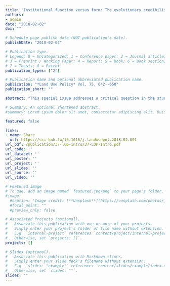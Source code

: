 ```yaml
---
title: "Institutional function versus form: The evolutionary credibility of land, housing and natural resources"
authors:
- admin
date: "2018-02-02"
doi: ""

# Schedule page publish date (NOT publication's date).
publishDate: "2018-02-02"

# Publication type.
# Legend: 0 = Uncategorized; 1 = Conference paper; 2 = Journal article;
# 3 = Preprint / Working Paper; 4 = Report; 5 = Book; 6 = Book section;
# 7 = Thesis; 8 = Patent
publication_types: ["2"]

# Publication name and optional abbreviated publication name.
publication: "*Land Use Policy* Vol. 75, 642--650"
publication_short: ""

abstract: "This special issue addresses a critical question in the studies regarding land, housing, and natural resources: how does institutional form relate to performance? The question has spawned numerous studies that examine the (cor)relation between formal, private, and titled rights in relationship to development and growth. Contrarily, the contributions posit that the question lacks meaning as institutional Form follows from Function. This premise–known as the “Credibility Thesis”–entails that enduring institutions have been formed through endogenous evolution. As such, they are likely functionally adapted and, in effect, credible; otherwise, they would have changed, atrophied, or become extinct. Ergo, the speed of institutional change reflects credibility, and when informal or communal institutions apparently “persist”, it is not to be defined in terms of being inefficient, perverse, or “second-best”. Interventions such as titling and formalization that intend to alter enduring institutions should be performed with care and paying attention to their function. A crucial step towards achieving this is the execution of an “institutional archaeology”, to dissect institutional structures within spatio-temporally determined contexts and consider their credibility, as is done by the contributions here. The expounded theory is substantiated through a series of in-depth cases in different geographical and socio-economic settings. They range from construction land in urban China (as done by Clarke) to artisanal mining in Ghana (see Fold) as well as from informal settlements in India (see Zhang) to land-enclosed water rights in Bangladesh (Gomes and Hermans)."

# Summary. An optional shortened abstract.
#summary: Lorem ipsum dolor sit amet, consectetur adipiscing elit. Duis posuere tellus ac convallis placerat. Proin tincidunt magna sed ex sollicitudin condimentum.

featured: false

links:
- name: Share
  url: https://sci-hub.tw/10.1016/j.landusepol.2018.02.001
url_pdf: /publication/37-lup-intro/37-LUP-Intro.pdf
url_code: ''
url_dataset: ''
url_poster: ''
url_project: ''
url_slides: ''
url_source: ''
url_video: ''

# Featured image
# To use, add an image named `featured.jpg/png` to your page's folder. 
#image:
  #caption: 'Image credit: [**Unsplash**](https://unsplash.com/photos/jdD8gXaTZsc)'
  #focal_point: ""
  #preview_only: false

# Associated Projects (optional).
#   Associate this publication with one or more of your projects.
#   Simply enter your project's folder or file name without extension.
#   E.g. `internal-project` references `content/project/internal-project/index.md`.
#   Otherwise, set `projects: []`.
projects: []

# Slides (optional).
#   Associate this publication with Markdown slides.
#   Simply enter your slide deck's filename without extension.
#   E.g. `slides: "example"` references `content/slides/example/index.md`.
#   Otherwise, set `slides: ""`.
slides: ""
---
```

